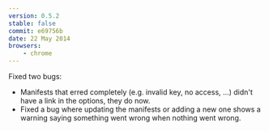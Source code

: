 ```yaml
---
version: 0.5.2
stable: false
commit: e69756b
date: 22 May 2014
browsers:
    - chrome
---
```


Fixed two bugs:
- Manifests that erred completely (e.g. invalid key, no access, ...)
  didn't have a link in the options, they do now.
- Fixed a bug where updating the manifests or adding a new one shows
  a warning saying something went wrong when nothing went wrong.
